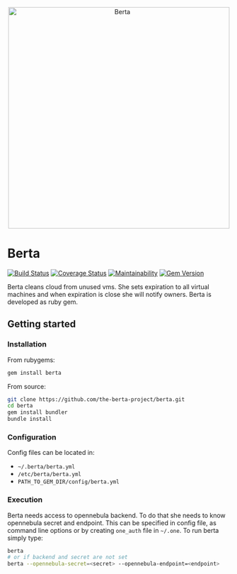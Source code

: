 <p align="center">
  <img alt="Berta" src="http://i.imgur.com/tGCcsEU.png" width="500"/>
</p>

# Berta

[![Build Status](https://travis-ci.org/the-berta-project/berta.svg?branch=master)](https://travis-ci.org/the-berta-project/berta)
[![Coverage Status](https://coveralls.io/repos/github/the-berta-project/berta/badge.svg?branch=master)](https://coveralls.io/github/the-berta-project/berta?branch=master)
[![Maintainability](https://api.codeclimate.com/v1/badges/561a29e682b0006b6f44/maintainability)](https://codeclimate.com/github/the-berta-project/berta/maintainability)
[![Gem Version](https://badge.fury.io/rb/berta.svg)](https://badge.fury.io/rb/berta)

Berta cleans cloud from unused vms. She sets expiration to all virtual machines
and when expiration is close she will notify owners. Berta is developed as ruby gem.

## Getting started

### Installation

From rubygems:

```bash
gem install berta
```

From source:

```bash
git clone https://github.com/the-berta-project/berta.git
cd berta
gem install bundler
bundle install
```

### Configuration

Config files can be located in:
* `~/.berta/berta.yml`
* `/etc/berta/berta.yml`
* `PATH_TO_GEM_DIR/config/berta.yml`

### Execution

Berta needs access to opennebula backend. To do that she needs to know opennebula
secret and endpoint. This can be specified in config file, as command line options or
by creating `one_auth` file in `~/.one`.
To run berta simply type:
```bash
berta
# or if backend and secret are not set
berta --opennebula-secret=<secret> --opennebula-endpoint=<endpoint>
```
